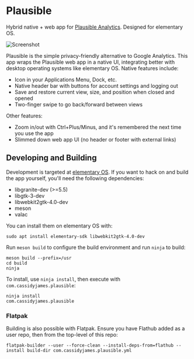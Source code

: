 # Plausible

Hybrid native + web app for [Plausible Analytics](https://plausible.io). Designed for elementary OS.

![Screenshot](data/screenshot.png)

Plausible is the simple privacy-friendly alternative to Google Analytics. This app wraps the Plausible web app in a native UI, integrating better with desktop operating systems like elementary OS. Native features include:

- Icon in your Applications Menu, Dock, etc.
- Native header bar with buttons for account settings and logging out
- Save and restore current view, size, and position when closed and opened
- Two-finger swipe to go back/forward between views

Other features:

- Zoom in/out with Ctrl+Plus/Minus, and it's remembered the next time you use the app
- Slimmed down web app UI (no header or footer with external links)


## Developing and Building

Development is targeted at [elementary OS](https://elementary.io). If you want to hack on and build the app yourself, you'll need the following dependencies:

* libgranite-dev (>=5.5)
* libgtk-3-dev
* libwebkit2gtk-4.0-dev
* meson
* valac

You can install them on elementary OS with:

```shell
sudo apt install elementary-sdk libwebkit2gtk-4.0-dev
```

Run `meson build` to configure the build environment and run `ninja` to build:

```shell
meson build --prefix=/usr
cd build
ninja
```

To install, use `ninja install`, then execute with `com.cassidyjames.plausible`:

```shell
ninja install
com.cassidyjames.plausible
```

### Flatpak

Building is also possible with Flatpak. Ensure you have Flathub added as a user repo, then from the top-level of this repo:

```shell
flatpak-builder --user --force-clean --install-deps-from=flathub --install build-dir com.cassidyjames.plausible.yml
```
